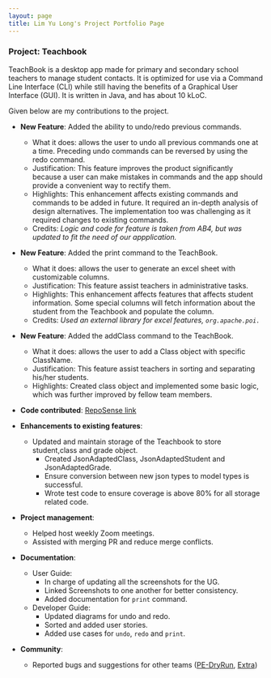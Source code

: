 ```yaml
---
layout: page
title: Lim Yu Long's Project Portfolio Page
---
```


### Project: Teachbook

TeachBook is a desktop app made for primary and secondary school teachers to manage student contacts. It is optimized for
use via a Command Line Interface (CLI) while still having the benefits of a Graphical User Interface (GUI). It is
written in Java, and has about 10 kLoC.

Given below are my contributions to the project.

* **New Feature**: Added the ability to undo/redo previous commands.
    * What it does: allows the user to undo all previous commands one at a time. Preceding undo commands can be reversed by using the redo command.
    * Justification: This feature improves the product significantly because a user can make mistakes in commands and the app should provide a convenient way to rectify them.
    * Highlights: This enhancement affects existing commands and commands to be added in future. It required an in-depth analysis of design alternatives. The implementation too was challenging as it required changes to existing commands.
    * Credits: *Logic and code for feature is taken from AB4, but was updated to fit the need of our appplication.*

* **New Feature**: Added the print command to the TeachBook.
    * What it does: allows the user to generate an excel sheet with customizable columns.
    * Justification: This feature assist teachers in administrative tasks.
    * Highlights: This enhancement affects features that affects student information. Some special columns will fetch information about the student from the Teachbook and populate the column.
    * Credits: *Used an external library for excel features, `org.apache.poi.`*
  
* **New Feature**: Added the addClass command to the TeachBook.
    * What it does: allows the user to add a Class object with specific ClassName.
    * Justification: This feature assist teachers in sorting and separating his/her students. 
    * Highlights: Created class object and implemented some basic logic, which was further improved by fellow team members.
    

* **Code contributed**: [RepoSense link](https://nus-cs2103-ay2122s1.github.io/tp-dashboard/?search=yulonglim&sort=groupTitle&sortWithin=title&timeframe=commit&mergegroup=&groupSelect=groupByRepos&breakdown=true&checkedFileTypes=docs~functional-code~test-code~other&since=2021-09-17&tabOpen=false)

<div style="page-break-after: always;"></div>

* **Enhancements to existing features**:
    * Updated and maintain storage of the Teachbook to store student,class and grade object.
      * Created JsonAdaptedClass, JsonAdaptedStudent and JsonAdaptedGrade.
      * Ensure conversion between new json types to model types is successful.
      * Wrote test code to ensure coverage is above 80% for all storage related code.

* **Project management**:
    * Helped host weekly Zoom meetings.
    * Assisted with merging PR and reduce merge conflicts.

* **Documentation**:
    * User Guide:
      * In charge of updating all the screenshots for the UG.
      * Linked Screenshots to one another for better consistency.
      * Added documentation for `print` command.
    * Developer Guide:
      * Updated diagrams for undo and redo.
      * Sorted and added user stories.
      * Added use cases for `undo`, `redo` and `print`.

* **Community**:
    * Reported bugs and suggestions for other teams ([PE-DryRun](https://github.com/yulonglim/ped/issues), [Extra](https://github.com/AY2122S1-CS2103-F10-4/tp/issues/155))

